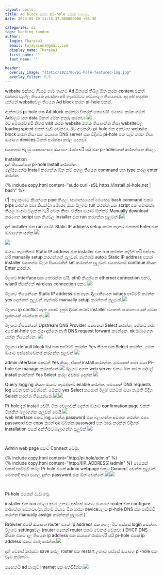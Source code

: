 ```yaml
---
layout: posts
title: Ad block කරන pi-hole එකක් හදාගමු.
date: 2023-05-19 11:18:37.000000000 +05:30

categories: si
tags: hacking random
author:
  login: TharakaJ
  email: tujayasena@gmail.com
  display_name: TharakaJ
  first_name: ''
  last_name: ''

header:
  overlay_image: "static/2023/06/pi-hole-featured-img.jpg"
  overlay_filter: 0.5
---
```

website එක්කට ගියාම හැම තැනම Ad විතරක් තිබිල ඕන කරන content එකත් එක්කම වැහිල තියෙන අවස්තා අපි හැමෝටම හම්බෙලා තියෙනවා. අද අපි හදන්න යන්නේ websiteවල තියෙන Ad block කරන pi-hole එකක්.


ඇත්තටම pi-hole එක Ad block කරනවා විතරක් නෙවෙයි. එහෙම කරන ගමන් Adවලට යන data ටිකත් මේක ඉතුරු කරනවා.<img src="{{ site.baseurl }}/static/2023/05/pi-hole-working.png" /><br />
ඊට අමතරව අපි නිතර visit කරන website මතක තියාගන්න නිසා websiteවල loading speed එකත් වැඩි වෙනවා. ඊට අමතරව pi-hole එක අනවශ්‍ය website block කරන නිසා සහ ඔයාගෙ DNS server එක විදිහට pi-hole එක වැඩ කරන නිසා ඔයාගෙ devices ටිකත් ආරක්ෂා කරල දෙනවා.
<p>එහෙනම් බලමු කොහොමද ඔයාගෙ රාස්බෙරි පයි එක pi-holeඑකක් කරගන්නෙ කියල.</p>
<p>Installation<br />
දැන් තියෙන්නෙ pi-hole Install කරගන්න.<br />
ලේසියෙන්ම Install කරගන්න ඕන නම් පහල තියෙන command එක type කරල enter කරන්න.</p>
{% include copy.html content="sudo curl -sSL https://install.pi-hole.net | bash" %}
<p>('|' සලකුණට කියන්නෙ pipe කියල. සාමාන්‍යයෙන් මෙහෙම bash command එකට pipe කරන්න එපා කියන්වා මොකද ඔයා ඊලගට run කරන්න යන script එක මොකක්ද කියල ඔයාට බලන්න බැරි වෙන නිසා. ඒනිසා ඔයාට ඕන්නම් Manually download කරගෙන script එක කියවල installer එක run කරගන්න පුලුවන්.)<img src="{{ site.baseurl }}/static/2023/05/pihole-installation-command.png" /></p>
<p>දැන් installer එක run වෙයි. Static IP address setup කරන තැනට එනකන් Enter එක ඔබාගෙන යන්න.<img src="{{ site.baseurl }}/static/2023/05/pihole-installation_1.png" /></p>
<p><img src="{{ site.baseurl }}/static/2023/05/pi-hole-installer_-static-ip.png" /></p>
<p>ඔයාට කැමතිනම් Static IP address එක installer එක run කරන්න කලින් හරි පස්සෙ හරි manually setup කරගන්නත් පුලුවන්. නැත්තම් autoම Static IP address එකක් installer එකෙන්ම ඊලග පියවරකින් set කරගන්න පුලුවන්. එහෙමනම් continue කියන Enter කරන්න.</p>
<p>ඊලගට interface එක තෝරන්න එයි. eth0 කියන්නෙ ethernet connection එකට, wlan0 කියන්නේ wireless connection එකට.<img src="{{ site.baseurl }}/static/2023/05/pi-hole-installerinterface.png" /></p>
<p>ඊලගට තියෙන්නෙ Static IP address එක ගැන. දීලා තියෙන values පාවිච්චි කරන්න yes දෙන්නත් පුලුවන් නැත්තම් manually setup කරන්නත් පුලුවන්.<img src="{{ site.baseurl }}/static/2023/05/pi-hole-installersetting-static-ip-adress.png" /></p>
<p>ඊලගට ip conflict ගැන පොඩි දැනුම් දීමක් කරාවි installer එකෙන්. සාමාන්‍යයෙන් මේක ප්‍රශ්නයක් වෙන්නෙ නෑ.<img src="{{ site.baseurl }}/static/2023/05/pi-hole-installer-about-ip-conflicts.png" /></p>
<p>ඊලගට තියෙන්නේ Upstream DNS Provider කෙනෙක් Select කරන්න. මේකට තමා අපේ pi-hole එක එයා දන්නෙ නැති DNS request forward කරන්නෙ. ok ඔබාගෙන යන්න තියෙන්නෙ. <img src="{{ site.baseurl }}/static/2023/05/pi-hole-installer-upstream-dns-provider.png" /></p>
<p>ඊලගට default block list එක පාවිච්චි කරන්න Yes කියන එක Select කරන්න. මේක ඔයාට පස්සේ වෙනස් කරගන්න පුලුවන්.<img src="{{ site.baseurl }}/static/2023/05/pi-hole-installer-asking-to-using-default-blocklist.png" /></p>
<p>admin interface එකටත් Yes කියල ඒකත් install කරගන්න. මේකෙන් තමා ඔයා Pi-hole එක manage කරගන්නේ.<img src="{{ site.baseurl }}/static/2023/05/pi-hole-installerweb-interface.png" /> ඊලගට අහන web server එකට ඕන කරන දේවල් install කරන්නත් Yes Select කරල අවසර දෙන්න.<img src="{{ site.baseurl }}/static/2023/05/pi-hole-installerweb-server.png" /></p>
<p>Query logging කියන ඔයාට කැමතිනම් enable කරන්න. මෙකෙන් DNS requests log වෙන එක වෙන්නේ. මේකට yes Select කරොත් ඊලග එකටත් ඔයා කැමති විදිහ Select කරන්න තියෙන්නෙ.<img src="{{ site.baseurl }}/static/2023/05/pi-hole-installerquery-logging.png" /><img src="{{ site.baseurl }}/static/2023/05/pi-hole-installerquery-loggingprivacy-mode.png" /></p>
<p>Pi-hole දැන් install වෙයි. ටික වෙලාවක් දෙන්න ඔයාට confirmation page එකක් ටික්කින් බලාගන්න පුලුවන් වෙයි.<img src="{{ site.baseurl }}/static/2023/05/pi-hole-installer-final-step.jpg" /><br />
web interface එකට log වෙන්න password එක බලාගන්න අමතක කරන්න එපා. password එක copy කරන් ok ඔබන්න.password එක මාරු කරන්න විදිහත් installation එකේ අන්තිමට බලාගන්න පුලුවන්.<img src="{{ site.baseurl }}/static/2023/05/pi-hole-installation-finishing.png" /></p>
<p>&nbsp;</p>
<p>Admin web page එකට Connect වෙමු.</p>
{% include copy.html content="http://pi.hole/admin" %}
<br>
{% include copy.html content="http://[IP_ADDRESS]/admin" %}
දෙකෙන් එකක් පාවිච්චි කරල Pi-hole එකේ admin webpage එකට Connect වෙන්න පුලුවන්. මෙතනදි තමා එයාල දුන්න password එක ඕන වෙන්නේ.<img src="{{ site.baseurl }}/static/2023/05/log-in-to-pi-hole-admin-webpage.png" /><img src="{{ site.baseurl }}/static/2023/05/pi-hole-admin-webpage.png" /></p>
<br>
<p>Pi-hole එකෙන් වැඩ ගමු.</p>
<p>installer එක run වෙලා ඉවර උනාට පස්සේ ඔයාට ඔයාගෙ router එක configure කරගන්න වෙනවා.(නැත්තම් ඔයාට ඕන කරන deviceවලට pi-hole DNS එක පාවිච්චි කරන්න manually assign කරන්නත් පුලුවන්.)</p>
<p>Browser එකේ ඔයාගෙ router එකේ ip address එක ගහල ඊට පස්සේ login වෙන්න.<br />
ඊලගට settingsවල (router එකෙන් router එකට වෙනස් වෙනවා.) DHCP DNS කියන එකට දාල තියෙන ip address එක ඔයාගේ රාස්බෙරි පයි pi-hole එකේ ip address එකට මාරු කරන්න.<img src="{{ site.baseurl }}/static/2023/05/changing-listed-DNS-server-in-router.png" /></p>
<p>දැන් වෙනස් කරපුවා save කරල router එක restart උනාට පස්සේ ඔයාගෙ pi-hole එක වැඩ කරනවා.</p>
<p>එහෙනම් ad නැතුව internet එක අත්විදින්න.<img src="{{ site.baseurl }}/static/2023/05/pi-hole-working.png" /></p>
